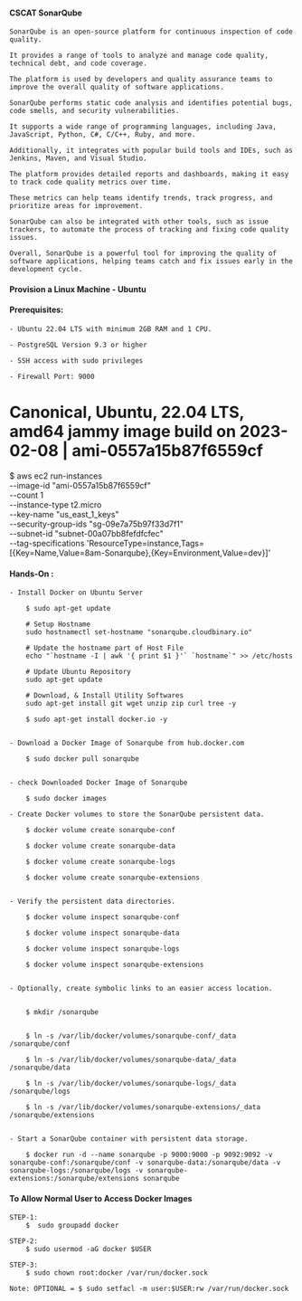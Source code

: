 #### CSCAT SonarQube

    SonarQube is an open-source platform for continuous inspection of code quality. 
    
    It provides a range of tools to analyze and manage code quality, technical debt, and code coverage. 
    
    The platform is used by developers and quality assurance teams to improve the overall quality of software applications.

    SonarQube performs static code analysis and identifies potential bugs, code smells, and security vulnerabilities. 

    It supports a wide range of programming languages, including Java, JavaScript, Python, C#, C/C++, Ruby, and more. 
    
    Additionally, it integrates with popular build tools and IDEs, such as Jenkins, Maven, and Visual Studio.

    The platform provides detailed reports and dashboards, making it easy to track code quality metrics over time. 
    
    These metrics can help teams identify trends, track progress, and prioritize areas for improvement. 
    
    SonarQube can also be integrated with other tools, such as issue trackers, to automate the process of tracking and fixing code quality issues.

    Overall, SonarQube is a powerful tool for improving the quality of software applications, helping teams catch and fix issues early in the development cycle.

#### Provision a Linux Machine - Ubuntu

#### Prerequisites:
    
    - Ubuntu 22.04 LTS with minimum 2GB RAM and 1 CPU.
    
    - PostgreSQL Version 9.3 or higher
    
    - SSH access with sudo privileges
    
    - Firewall Port: 9000
    
# Canonical, Ubuntu, 22.04 LTS, amd64 jammy image build on 2023-02-08 | ami-0557a15b87f6559cf

$ aws ec2 run-instances \
--image-id "ami-0557a15b87f6559cf" \
--count 1 \
--instance-type t2.micro \
--key-name "us_east_1_keys" \
--security-group-ids "sg-09e7a75b97f33d7f1" \
--subnet-id "subnet-00a07bb8fefdfcfec" \
--tag-specifications 'ResourceType=instance,Tags=[{Key=Name,Value=8am-Sonarqube},{Key=Environment,Value=dev}]'



#### Hands-On :

    - Install Docker on Ubuntu Server

        $ sudo apt-get update 

        # Setup Hostname
        sudo hostnamectl set-hostname "sonarqube.cloudbinary.io"

        # Update the hostname part of Host File
        echo "`hostname -I | awk '{ print $1 }'` `hostname`" >> /etc/hosts

        # Update Ubuntu Repository
        sudo apt-get update

        # Download, & Install Utility Softwares
        sudo apt-get install git wget unzip zip curl tree -y

        $ sudo apt-get install docker.io -y


    - Download a Docker Image of Sonarqube from hub.docker.com

        $ sudo docker pull sonarqube


    - check Downloaded Docker Image of Sonarqube

        $ sudo docker images

    - Create Docker volumes to store the SonarQube persistent data.

        $ docker volume create sonarqube-conf

        $ docker volume create sonarqube-data

        $ docker volume create sonarqube-logs

        $ docker volume create sonarqube-extensions


    - Verify the persistent data directories.

        $ docker volume inspect sonarqube-conf

        $ docker volume inspect sonarqube-data

        $ docker volume inspect sonarqube-logs

        $ docker volume inspect sonarqube-extensions


    - Optionally, create symbolic links to an easier access location.


        $ mkdir /sonarqube


        $ ln -s /var/lib/docker/volumes/sonarqube-conf/_data /sonarqube/conf

        $ ln -s /var/lib/docker/volumes/sonarqube-data/_data /sonarqube/data

        $ ln -s /var/lib/docker/volumes/sonarqube-logs/_data /sonarqube/logs

        $ ln -s /var/lib/docker/volumes/sonarqube-extensions/_data /sonarqube/extensions


    - Start a SonarQube container with persistent data storage.

        $ docker run -d --name sonarqube -p 9000:9000 -p 9092:9092 -v sonarqube-conf:/sonarqube/conf -v sonarqube-data:/sonarqube/data -v sonarqube-logs:/sonarqube/logs -v sonarqube-extensions:/sonarqube/extensions sonarqube

        
#### To Allow Normal User to Access Docker Images
    
    STEP-1: 
        $  sudo groupadd docker
    
    STEP-2:
        $ sudo usermod -aG docker $USER
    
    STEP-3:
        $ sudo chown root:docker /var/run/docker.sock

    Note: OPTIONAL = $ sudo setfacl -m user:$USER:rw /var/run/docker.sock